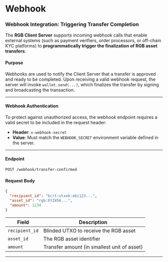 # Webhook

### Webhook Integration: Triggering Transfer Completion

The **RGB Client Server** supports incoming webhook calls that enable external systems (such as payment verifiers, order processors, or off-chain KYC platforms) to **programmatically trigger the finalization of RGB asset transfers**.

#### Purpose

Webhooks are used to notify the Client Server that a transfer is approved and ready to be completed. Upon receiving a valid webhook request, the server will invoke `wallet.send(...)`, which finalizes the transfer by signing and broadcasting the transaction.

***

#### Webhook Authentication

To protect against unauthorized access, the webhook endpoint requires a valid secret to be included in the request header:

* **Header**: `x-webhook-secret`
* **Value**: Must match the `WEBHOOK_SECRET` environment variable defined in the server.

***

#### &#x20;Endpoint

```http
POST /webhook/transfer-confirmed
```

#### Request Body

```json
{
  "recipient_id": "bcrt:utxob:abc123...",
  "asset_id": "rgb:XYZ456...",
  "amount": 1234
}
```

| Field          | Description                                 |
| -------------- | ------------------------------------------- |
| `recipient_id` | Blinded UTXO to receive the RGB asset       |
| `asset_id`     | The RGB asset identifier                    |
| `amount`       | Transfer amount (in smallest unit of asset) |

***
